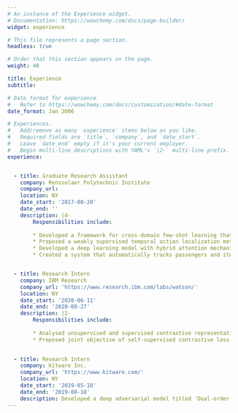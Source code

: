 ```yaml
---
# An instance of the Experience widget.
# Documentation: https://wowchemy.com/docs/page-builder/
widget: experience

# This file represents a page section.
headless: true

# Order that this section appears on the page.
weight: 40

title: Experience
subtitle:

# Date format for experience
#   Refer to https://wowchemy.com/docs/customization/#date-format
date_format: Jan 2006

# Experiences.
#   Add/remove as many `experience` items below as you like.
#   Required fields are `title`, `company`, and `date_start`.
#   Leave `date_end` empty if it's your current employer.
#   Begin multi-line descriptions with YAML's `|2-` multi-line prefix.
experience:


  - title: Graduate Research Assistant
    company: Rensselaer Polytechnic Institute
    company_url: 
    location: NY
    date_start: '2017-08-20'
    date_end: ''
    description: |4-
        Responsibilities include:
        
        * Developed a framework for cross-domain few-shot learning that utilizes unlabeled images from novel dataset during meta-training.  
        * Proposed a weakly supervised temporal action localization method using metric learning that only requires video-level action instances as supervision during training.
        * Developed a deep learning model with hybrid attention mechanism (**HAMNet**) for solving the issues of action completeness and background modeling in temporal action localization with weak supervision, outperforming SOTA methods by atleast 2.8%.
        * Created a system that automatically tracks passengers and items, and detects unusual activities (baggage theft, left-behind items, etc.) at an airport security checkpoint (demo [video](https://drive.google.com/file/d/1KNUabcVEKMsFvQQ1u_NB5ZI6J9kRHuEe/view?usp=sharing)).


  - title: Research Intern
    company: IBM Research
    company_url: 'https://www.research.ibm.com/labs/watson/'
    location: NY
    date_start: '2020-06-11'
    date_end: '2020-08-27'
    description: |2-
        Responsibilities include:
        
        * Analysed unsupervised and supervised contrastive representation learning for transfer learning in downstream linear evaluation, full-network transfer, few-shot recognition, and object detection tasks, suggesting that networks trained with contrastive learning is more transferable to a different domain than the networks trained with supervised cross-entropy loss.  
        * Proposed joint objective of self-supervised contrastive loss with cross-entropy or supervised contrastive loss, that leverages both inter-class and intra-class separability leading to better transferability of these models over their standard-trained counterparts (*5.44*% improvement over cross-entropy models in linear evaluation protocol).

        
  - title: Research Intern
    company: Kitware Inc.
    company_url: 'https://www.kitware.com/'
    location: NY
    date_start: '2019-05-18'
    date_end: '2019-08-18'
    description: Developed a deep adversarial model titled 'Dual-order Attentive Generative Adversarial Network (_DOA-GAN_)' for image and video copy-move forgery detection and localization, where the first-order attention is designed to capture copy-move location information, and the second-order attention exploits more discriminative features for the patch co-occurrence.
---
```

